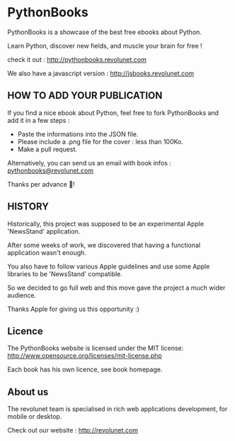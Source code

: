 # PythonBooks

PythonBooks is a showcase of the best free ebooks about Python.

Learn Python, discover new fields, and muscle your brain for free !

check it out : http://pythonbooks.revolunet.com

We also have a javascript version : http://jsbooks.revolunet.com


## HOW TO ADD YOUR PUBLICATION

If you find a nice ebook about Python, feel free to fork PythonBooks and add it in a few steps :

- Paste the informations into the JSON file.
- Please include a .png file for the cover : less than 100Ko.
- Make a pull request.

Alternatively, you can send us an email with book infos : pythonbooks@revolunet.com

Thanks per advance 💙!


## HISTORY

Historically, this project was supposed to be an experimental Apple 'NewsStand' application.

After some weeks of work, we discovered that having a functional application wasn't enough.

You also have to follow various Apple guidelines and use some Apple libraries to be 'NewsStand' compatible.

So we decided to go full web and this move gave the project a much wider audience.

Thanks Apple for giving us this opportunity :)


## Licence

The PythonBooks website is licensed under the MIT license: http://www.opensource.org/licenses/mit-license.php

Each book has his own licence, see book homepage.

## About us

The revolunet team is specialised in rich web applications development, for mobile or desktop. 

Check out our website : http://revolunet.com
